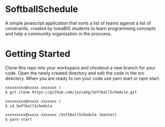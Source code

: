 # SoftballSchedule
A simple javascript application that sorts a list of teams against a list of constraints, created by IowaBIG students to learn programming concepts and help a community organization in the proccess.

# Getting Started
Clone this repo into your workspace and chcekout a new branch for your code.
Open the newly created directory and edit the code in the src directory.
When you are ready to run your code use yarn start or npm start.

```bash
xxxxxxxxx@xxxxx xxxxxxx /
$ git clone https://github.com/joziahg/SoftballSchedule.git

xxxxxxxxx@xxxxx xxxxxxx /
$ cd SoftballSchedule

xxxxxxxxx@xxxxx xxxxxxx /SoftballSchedule (master)
$ yarn start

```